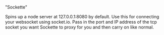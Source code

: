 "Sockette" 

Spins up a node server at 127.0.0.1:8080 by default. Use this for connecting your websocket using socket.io. Pass in the port and IP address of the tcp socket you want Sockette to proxy for you and then carry on like normal.